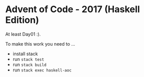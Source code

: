 # Advent of Code - 2017 (Haskell Edition)

At least Day01 :).

To make this work you need to ...

* install stack
* run `stack test`
* run `stack build`
* run `stack exec haskell-aoc`
